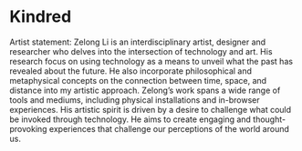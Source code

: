 # Kindred
Artist statement: Zelong Li is an interdisciplinary artist, designer and researcher who delves into the intersection of technology and art. His research focus on using technology as a means to unveil what the past has revealed about the future. He also incorporate philosophical and metaphysical concepts on the connection between time, space, and distance into my artistic approach. Zelong’s work spans a wide range of tools and mediums, including physical installations and in-browser experiences. His artistic spirit is driven by a desire to challenge what could be invoked through technology. He aims to create engaging and thought-provoking experiences that challenge our perceptions of the world around us.
